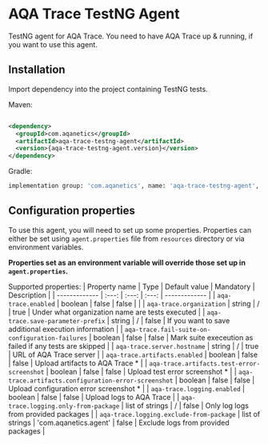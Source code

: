 # AQA Trace TestNG Agent

TestNG agent for AQA Trace. You need to have AQA Trace up & running, if you want to use this agent.

## Installation

Import dependency into the project containing TestNG tests.

Maven:

```xml

<dependency>
  <groupId>com.aqanetics</groupId>
  <artifactId>aqa-trace-testng-agent</artifactId>
  <version>{aqa-trace-testng-agent.version}</version>
</dependency>
```

Gradle:

```bash
implementation group: 'com.aqanetics', name: 'aqa-trace-testng-agent', version: ''
```

## Configuration properties

To use this agent, you will need to set up some properties. Properties can either be set using
`agent.properties` file from `resources` directory or via environment variables.

**Properties set as an environment variable will override those set up in `agent.properties`.**

Supported properties:
| Property name | Type | Default value | Mandatory | Description |
| ------------- | :---: | :---: | :---: | ------------- |
| `aqa-trace.enabled`  | boolean | false | false | |
| `aqa-trace.organization`  | string | / | true | Under what organization name are tests executed |
| `aqa-trace.save-parameter-prefix`  | string | / | false | If you want to save additional execution
information |
| `aqa-trace.fail-suite-on-configuration-failures`  | boolean | false | false | Mark suite
execeution as failed if any tests are skipped |
| `aqa-trace.server.hostname`  | string | / | true | URL of AQA Trace server |
| `aqa-trace.artifacts.enabled`  | boolean | false | false | Upload artifacts to AQA Trace * |
| `aqa-trace.artifacts.test-error-screenshot`  | boolean | false | false | Upload test error
screenshot * |
| `aqa-trace.artifacts.configuration-error-screenshot`  | boolean | false | false | Upload
configuration error screenshot * |
| `aqa-trace.logging.enabled`  | boolean | false | false | Upload logs to AQA Trace |
| `aqa-trace.logging.only-from-package`  | list of strings | / | false | Only log logs from provided
packages |
| `aqa-trace.logging.exclude-from-package`  | list of strings | 'com.aqanetics.agent' | false |
Exclude logs from provided packages |

